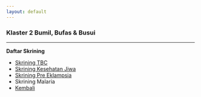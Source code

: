 ```yaml
---
layout: default
---
```


### [](#header-1)Klaster 2 Bumil, Bufas & Busui
* * *
**Daftar Skrining**
-   <a href="https://docs.google.com/forms/d/e/1FAIpQLSf30AdIfcocCs8LyjOjSzQdwhITl8En3-vvOfkupmZeawwWBg/viewform?usp=sharing">Skrining TBC</a>
-   <a href="https://docs.google.com/forms/d/e/1FAIpQLSeh6PUJx8HXZ3w9O0x-RROnjlFMo6hP9RkAln36KUAJXCrDNg/viewform?usp=sharing">Skrining Kesehatan Jiwa</a>
-   <a href="https://docs.google.com/forms/d/e/1FAIpQLSc9vW0Lha5MolIB4lfdUk6Ov0QM6sUjbaOkkqpOe065G7HTlg/viewform?usp=sharing">Skrining Pre Eklampsia</a>
-   Skrining Malaria
-   [Kembali](skrining_ilp)